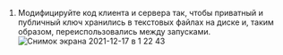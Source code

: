 1) Модифицируйте код клиента и сервера так, чтобы приватный и публичный ключ хранились в текстовых файлах на диске и, таким образом, переиспользовались между запусками.
![Снимок экрана 2021-12-17 в 1 22 43](https://user-images.githubusercontent.com/90418243/146457859-a13318e3-10f7-4219-adee-dfcb9b5bae08.png)
